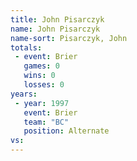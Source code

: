 ```yaml
---
title: John Pisarczyk
name: John Pisarczyk
name-sort: Pisarczyk, John
totals:
 - event: Brier
   games: 0
   wins: 0
   losses: 0
years:
 - year: 1997
   event: Brier
   team: "BC"
   position: Alternate
vs:
---
```

